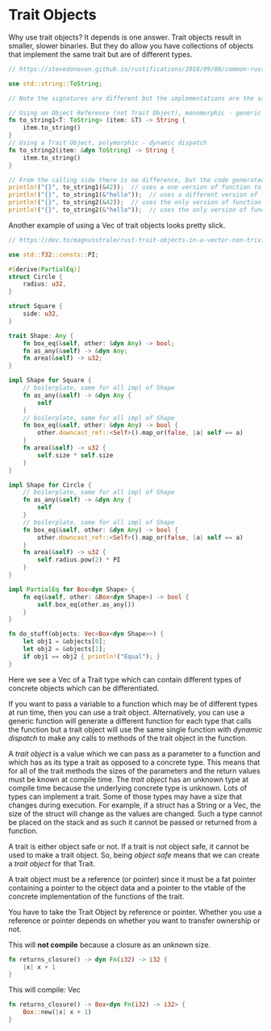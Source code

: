 # Trait Objects

Why use trait objects? It depends is one answer. Trait objects result in smaller, slower binaries.
But they do allow you have collections of objects that implement the same trait but are of different types.

```rust
// https://stevedonovan.github.io/rustifications/2018/09/08/common-rust-traits.html

use std::string::ToString;

// Note the signatures are different but the implementations are the same

// Using an Object Reference (not Trait Object), monomorphic - generic function
fn to_string1<T: ToString> (item: &T) -> String {
    item.to_string()
}
// Using a Trait Object, polymorphic - dynamic dispatch
fn to_string2(item: &dyn ToString) -> String {
    item.to_string()
}

// From the calling side there is no difference, but the code generated is different
println!("{}", to_string1(&42));  // uses a one version of function to_string1 expanded for &u32
println!("{}", to_string1(&"hello"));  // uses a different version of function to_string1 expanded for &str
println!("{}", to_string2(&42));  // uses the only version of function to_string2 passing as a trait object &u32
println!("{}", to_string2(&"hello"));  // uses the only version of function to_string2 passing as a trait object &str

```

Another example of using a Vec of trait objects looks pretty slick.

```rust
// https://dev.to/magnusstrale/rust-trait-objects-in-a-vector-non-trivial-4co5

use std::f32::consts::PI;

#[derive(PartialEq)]
struct Circle {
    radius: u32,
}

struct Square {
    side: u32,
}

trait Shape: Any {
    fn box_eq(&self, other: &dyn Any) -> bool;
    fn as_any(&self) -> &dyn Any;    
    fn area(&self) -> u32;
}

impl Shape for Square {
    // boilerplate, same for all impl of Shape
    fn as_any(&self) -> &dyn Any {
        self
    }
    // boilerplate, same for all impl of Shape
    fn box_eq(&self, other: &dyn Any) -> bool {
        other.downcast_ref::<Self>().map_or(false, |a| self == a)
    }
    fn area(&self) -> u32 {
        self.size * self.size
    }
}

impl Shape for Circle {
    // boilerplate, same for all impl of Shape
    fn as_any(&self) -> &dyn Any {
        self
    }
    // boilerplate, same for all impl of Shape
    fn box_eq(&self, other: &dyn Any) -> bool {
        other.downcast_ref::<Self>().map_or(false, |a| self == a)
    }
    fn area(&self) -> u32 {
        self.radius.pow(2) * PI
    }
}

impl PartialEq for Box<dyn Shape> {
    fn eq(&self, other: &Box<dyn Shape>) -> bool {
        self.box_eq(other.as_any())
    }
}

fn do_stuff(objects: Vec<Box<dyn Shape>>) {
    let obj1 = &objects[0];
    let obj2 = &objects[1];
    if obj1 == obj2 { println!("Equal"); }
}

```

Here we see a Vec of a Trait type which can contain different types of concrete objects which can be differentiated.


If you want to pass a variable to a function which may be of different types at run time, then you can use a trait object.
Alternatively, you can use a generic function will generate a different function for each type that calls the function but a trait object will use the same single function with *dynamic dispatch* to make any calls to methods of the trait object in the function.

A *trait object* is a value which we can pass as a parameter to a function and which has as its type a trait as opposed to a concrete type. This means that for all of the trait methods the sizes of the parameters and the return values must be known at compile time. The *trait object* has an unknown type at compile time because the underlying concrete type is unknown. Lots of types can implement a trait. Some of those types may have a size that changes during execution. For example, if a struct has a String or a Vec, the size of the struct will change as the values are changed. Such a type cannot be placed on the stack and as such it cannot be passed or returned from a function.

A trait is either object safe or not. If a trait is not object safe, it cannot be used to make a trait object. So, being *object safe* means that we can create a *trait object* for that Trait.

A trait object must be a reference (or pointer) since it must be a fat pointer containing a pointer to the object data and a pointer to the vtable of the concrete implementation of the functions of the trait.

You have to take the Trait Object by reference or pointer. Whether you use a reference or pointer depends on whether you want to transfer ownership or not.

This will __not compile__ because a closure as an unknown size.
```rust
fn returns_closure() -> dyn Fn(i32) -> i32 {
    |x| x + 1
}
```

This will compile: Vec
```rust
fn returns_closure() -> Box<dyn Fn(i32) -> i32> {
    Box::new(|x| x + 1)
}
```


